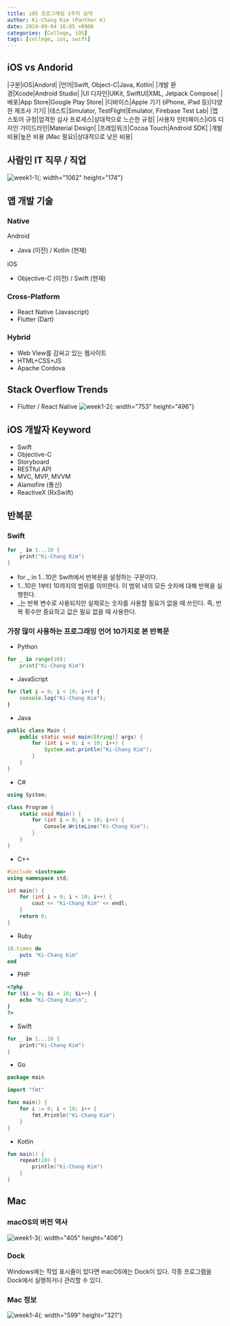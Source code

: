 ```yaml
---
title: iOS 프로그래밍 1주차 요약
author: Ki-Chang Kim (Panther K)
date: 2024-09-04 16:05 +0900
categories: [College, iOS]
tags: [college, ios, swift]
---
```


## iOS vs Andorid

|구분|iOS|Andord|
|언어|Swift, Object-C|Java, Kotlin|
|개발 환경|Xcode|Android Studio|
|UI 디자인|UIKit, SwiftUI|XML, Jetpack Compose|
|배포|App Store|Google Play Store|
|디바이스|Apple 기기 (iPhone, iPad 등)|다양한 제조사 기기|
|테스트|Simulator, TestFlight|Emulator, Firebase Test Lab|
|앱 스토어 규정|엄격한 심사 프로세스|상대적으로 느슨한 규정|
|사용자 인터페이스|iOS 디자인 가이드라인|Material Design|
|프레임워크|Cocoa Touch|Android SDK|
|개발 비용|높은 비용 (Mac 필요)|상대적으로 낮은 비용|

## 사람인 IT 직무 / 직업

![week1-1](/assets/img/post/24-09-04/1.png){: width="1062" height="174"}

## 앱 개발 기술

### Native

Android

- Java (이전) / Kotlin (현재)

iOS

- Objective-C (이전) / Swift (현재)

### Cross-Platform

- React Native (Javascript)
- Flutter (Dart)

### Hybrid

- Web View를 감싸고 있는 웹사이트
- HTML+CSS+JS
- Apache Cordova

## Stack Overflow Trends

- Flutter / React Native
![week1-2](/assets/img/post/24-09-04/2.png){: width="753" height="496"}

## iOS 개발자 Keyword

- Swift
- Objective-C
- Storyboard
- RESTful API
- MVC, MVP, MVVM
- Alamofire (통신)
- ReactiveX (RxSwift)

## 반복문

### Swift

```swift
for _ in 1...10 {
    print("Ki-Chang Kim")
}
```

- for _ in 1...10은 Swift에서 반복문을 설정하는 구문이다.
- 1...10은 1부터 10까지의 범위를 의미한다. 이 범위 내의 모든 숫자에 대해 반복을 실행한다.
- _는 반복 변수로 사용되지만 실제로는 숫자를 사용할 필요가 없을 때 쓰인다. 즉, 반복 횟수만 중요하고 값은 필요 없을 때 사용한다.

### 가장 많이 사용하는 프로그래밍 언어 10가지로 본 반복문

- Python

```python
for _ in range(10):
    print("Ki-Chang Kim")
```

- JavaScript

```javascript
for (let i = 0; i < 10; i++) {
    console.log("Ki-Chang Kim");
}
```

- Java

```java
public class Main {
    public static void main(String[] args) {
        for (int i = 0; i < 10; i++) {
            System.out.println("Ki-Chang Kim");
        }
    }
}
```

- C#

```csharp
using System;

class Program {
    static void Main() {
        for (int i = 0; i < 10; i++) {
            Console.WriteLine("Ki-Chang Kim");
        }
    }
}
```

- C++

```cpp
#include <iostream>
using namespace std;

int main() {
    for (int i = 0; i < 10; i++) {
        cout << "Ki-Chang Kim" << endl;
    }
    return 0;
}
```

- Ruby

```ruby
10.times do
    puts "Ki-Chang Kim"
end
```

- PHP

```php
<?php
for ($i = 0; $i < 10; $i++) {
    echo "Ki-Chang Kim\n";
}
?>
```

- Swift

```swift
for _ in 1...10 {
    print("Ki-Chang Kim")
}
```

- Go

```go
package main

import "fmt"

func main() {
    for i := 0; i < 10; i++ {
        fmt.Println("Ki-Chang Kim")
    }
}
```

- Kotlin

```kotlin
fun main() {
    repeat(10) {
        println("Ki-Chang Kim")
    }
}
```

## Mac

### macOS의 버전 역사

![week1-3](/assets/img/post/24-09-04/3.png){: width="405" height="406"}

### Dock

Windows에는 작업 표시줄이 있다면 macOS에는 Dock이 있다.
각종 프로그램을 Dock에서 실행하거나 관리할 수 있다.

### Mac 정보

![week1-4](/assets/img/post/24-09-04/4.png){: width="599" height="321"}